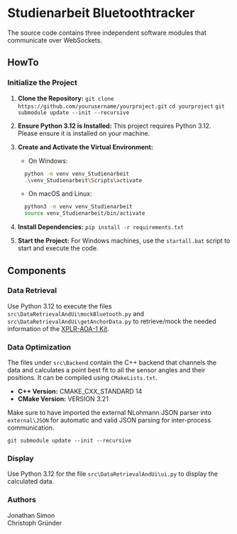 # Studienarbeit Bluetoothtracker

The source code contains three independent software modules that communicate over WebSockets.

## HowTo

### Initialize the Project

1. **Clone the Repository:**
   `git clone https://github.com/yourusername/yourproject.git`
   `cd yourproject`
   `git submodule update --init --recursive`

2. **Ensure Python 3.12 is Installed:**
   This project requires Python 3.12. Please ensure it is installed on your machine.

3. **Create and Activate the Virtual Environment:**
 
   - On Windows:
   ```sh
     python -m venv venv_Studienarbeit
     .\venv_Studienarbeit\Scripts\activate
    ```

   - On macOS and Linux:
   ```sh
     python3 -m venv venv_Studienarbeit
     source venv_Studienarbeit/bin/activate

4. **Install Dependencies:**
   `pip install -r requirements.txt`

5. **Start the Project:**
   For Windows machines, use the `startall.bat` script to start and execute the code.

## Components
### Data Retrieval

Use Python 3.12 to execute the files `src\DataRetrievalAndUi\mockBluetooth.py` and `src\DataRetrievalAndUi\getAnchorData.py` to retrieve/mock the needed information of the [XPLR-AOA-1 Kit](https://www.u-blox.com/en/product/xplr-aoa-1-kit).

### Data Optimization

The files under `src\Backend` contain the C++ backend that channels the data and calculates a point best fit to all the sensor angles and their positions. It can be compiled using `CMakeLists.txt`.

- **C++ Version:** CMAKE_CXX_STANDARD 14
- **CMake Version:** VERSION 3.21

Make sure to have imported the external NLohmann JSON parser into `external\JSON` for automatic and valid JSON parsing for inter-process communication.

`git submodule update --init --recursive`

### Display

Use Python 3.12 for the file `src\DataRetrievalAndUi\ui.py` to display the calculated data.

### Authors

Jonathan Simon \
Christoph Gründer